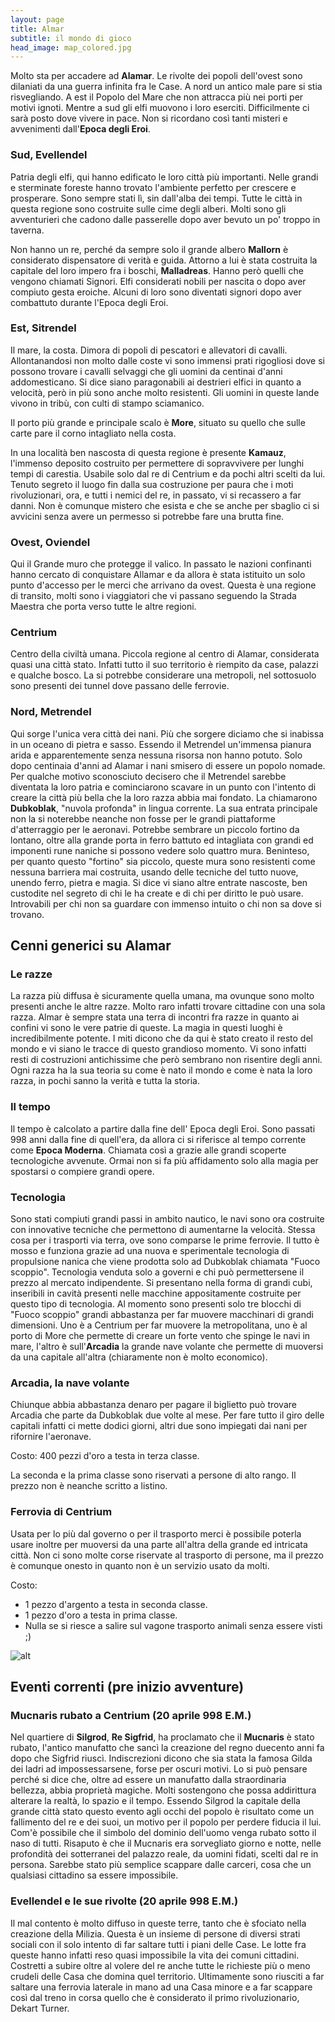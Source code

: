 ```yaml
---
layout: page
title: Almar
subtitle: il mondo di gioco
head_image: map_colored.jpg
---
```


Molto sta per accadere ad **Alamar**.
Le rivolte dei popoli dell'ovest sono dilaniati da una guerra infinita fra le Case. A nord un antico male pare si stia risvegliando. A est il Popolo del Mare che non attracca più nei porti per motivi ignoti. Mentre a sud gli elfi muovono i loro eserciti. Difficilmente ci sarà posto dove vivere in pace.
Non si ricordano così tanti misteri e avvenimenti dall'**Epoca degli Eroi**.

### Sud, Evellendel

Patria degli elfi, qui hanno edificato le loro città più importanti. Nelle grandi e sterminate foreste hanno trovato l'ambiente perfetto per crescere e prosperare. Sono sempre stati lì, sin dall'alba dei tempi. Tutte le città in questa regione sono costruite sulle cime degli alberi. Molti sono gli avventurieri che cadono dalle passerelle dopo aver bevuto un po' troppo in taverna.

Non hanno un re, perché da sempre solo il grande albero **Mallorn** è considerato dispensatore di verità e guida. Attorno a lui è stata costruita la capitale del loro impero fra i boschi, **Malladreas**. Hanno però quelli che vengono chiamati Signori. Elfi considerati nobili per nascita o dopo aver compiuto gesta eroiche. Alcuni di loro sono diventati signori dopo aver combattuto durante l'Epoca degli Eroi.


### Est, Sitrendel

Il mare, la costa. Dimora di popoli di pescatori e allevatori di cavalli. Allontanandosi non molto dalle coste vi sono immensi prati rigogliosi dove si possono trovare i cavalli selvaggi che gli uomini da centinai d'anni addomesticano. Si dice siano paragonabili ai destrieri elfici in quanto a velocità, però in più sono anche molto resistenti. Gli uomini in queste lande vivono in tribù, con culti di stampo sciamanico.

Il porto più grande e principale scalo è **More**, situato su quello che sulle carte pare il corno intagliato nella costa.

In una località ben nascosta di questa regione è presente **Kamauz**, l'immenso deposito costruito per permettere di sopravvivere per lunghi tempi di carestia. Usabile solo dal re di Centrium e da pochi altri scelti da lui. Tenuto segreto il luogo fin dalla sua costruzione per paura che i moti rivoluzionari, ora, e tutti i nemici del re, in passato, vi si recassero a far danni. Non è comunque mistero che esista e che se anche per sbaglio ci si avvicini senza avere un permesso si potrebbe fare una brutta fine.

### Ovest, Oviendel

Qui il Grande muro che protegge il valico. In passato le nazioni confinanti hanno cercato di conquistare Allamar e da allora è stata istituito un solo punto d'accesso per le merci che arrivano da ovest. Questa è una regione di transito, molti sono i viaggiatori che vi passano seguendo la Strada Maestra che porta verso tutte le altre regioni.

### Centrium

Centro della civiltà umana. Piccola regione al centro di Alamar, considerata quasi una città stato. Infatti tutto il suo territorio è riempito da case, palazzi e qualche bosco. La si potrebbe considerare una metropoli, nel sottosuolo sono presenti dei tunnel dove passano delle ferrovie.

### Nord, Metrendel

Qui sorge l'unica vera città dei nani. Più che sorgere diciamo che si inabissa in un oceano di pietra e sasso. Essendo il Metrendel un'immensa pianura arida e apparentemente senza nessuna risorsa non hanno potuto. Solo dopo centinaia d'anni ad Alamar i nani smisero di essere un popolo nomade. Per qualche motivo sconosciuto decisero che il Metrendel sarebbe diventata la loro patria e cominciarono scavare in un punto con l'intento di creare la città più bella che la loro razza abbia mai fondato. La chiamarono **Dubkoblak**, "nuvola profonda" in lingua corrente. La sua entrata principale non la si noterebbe neanche non fosse per le grandi piattaforme d'atterraggio per le aeronavi. Potrebbe sembrare un piccolo fortino da lontano, oltre alla grande porta in ferro battuto ed intagliata con grandi ed imponenti rune naniche si possono vedere solo quattro mura. Beninteso, per quanto questo "fortino" sia piccolo, queste mura sono resistenti come nessuna barriera mai costruita, usando delle tecniche del tutto nuove, unendo ferro, pietra e magia. Si dice vi siano altre entrate nascoste, ben custodite nel segreto di chi le ha create e di chi per diritto le può usare. Introvabili per chi non sa guardare con immenso intuito o chi non sa dove si trovano.

## Cenni generici su Alamar

### Le razze

La razza più diffusa è sicuramente quella umana, ma ovunque sono molto presenti anche le altre razze. Molto raro infatti trovare cittadine con una sola razza. Almar è sempre stata una terra di incontri fra razze in quanto ai confini vi sono le vere patrie di queste. La magia in questi luoghi è incredibilmente potente. I miti dicono che da qui è stato creato il resto del mondo e vi siano le tracce di questo grandioso momento. Vi sono infatti resti di costruzioni antichissime che però sembrano non risentire degli anni.
Ogni razza ha la sua teoria su come è nato il mondo e come è nata la loro razza, in pochi sanno la verità e tutta la storia.

### Il tempo

Il tempo è calcolato a partire dalla fine dell' Epoca degli Eroi. Sono passati 998 anni dalla fine di quell'era, da allora ci si riferisce al tempo corrente come **Epoca Moderna**. Chiamata così a grazie alle grandi scoperte tecnologiche avvenute. Ormai non si fa più affidamento solo alla magia per spostarsi o compiere grandi opere.

### Tecnologia

Sono stati compiuti grandi passi in ambito nautico, le navi sono ora costruite con innovative tecniche che permettono di aumentarne la velocità. Stessa cosa per i trasporti via terra, ove sono comparse le prime ferrovie. Il tutto è mosso e funziona grazie ad una nuova e sperimentale tecnologia di propulsione nanica che viene prodotta solo ad Dubkoblak chiamata "Fuoco scoppio". Tecnologia venduta solo a governi e chi può permettersene il prezzo al mercato indipendente. Si presentano nella forma di grandi cubi, inseribili in cavità presenti nelle macchine appositamente costruite per questo tipo di tecnologia. Al momento sono presenti solo tre blocchi di "Fuoco scoppio" grandi abbastanza per far muovere macchinari di grandi dimensioni. Uno è a Centrium per far muovere la metropolitana, uno è al porto di More che permette di creare un forte vento che spinge le navi in mare, l'altro è sull'**Arcadia** la grande nave volante che permette di muoversi da una capitale all'altra (chiaramente non è molto economico).

### Arcadia, la nave volante

Chiunque abbia abbastanza denaro per pagare il biglietto può trovare Arcadia che parte da Dubkoblak due volte al mese. Per fare tutto il giro delle capitali infatti ci mette dodici giorni, altri due sono impiegati dai nani per rifornire l'aeronave.

Costo: 400 pezzi d'oro a testa in terza classe.

La seconda e la prima classe sono riservati a persone di alto rango. Il prezzo non è neanche scritto a listino.

### Ferrovia di Centrium

Usata per lo più dal governo o per il trasporto merci è possibile poterla usare inoltre per muoversi da una parte all'altra della grande ed intricata città. Non ci sono molte corse riservate al trasporto di persone, ma il prezzo è comunque onesto in quanto non è un servizio usato da molti.

Costo:
* 1 pezzo d'argento a testa in seconda classe.
* 1 pezzo d'oro a testa in prima classe.
* Nulla se si riesce a salire sul vagone trasporto animali senza essere visti ;)


![alt](/gdr/images/map_colored.jpg)

## Eventi correnti (pre inizio avventure)

### Mucnaris rubato a Centrium (20 aprile 998 E.M.)

Nel quartiere di **Silgrod**, **Re Sigfrid**, ha proclamato che il **Mucnaris** è stato rubato, l'antico manufatto che sancì la creazione del regno duecento anni fa dopo che Sigfrid riuscì. Indiscrezioni dicono che sia stata la famosa Gilda dei ladri ad impossessarsene, forse per oscuri motivi. Lo si può pensare perché si dice che, oltre ad essere un manufatto dalla straordinaria bellezza, abbia proprietà magiche. Molti sostengono che possa addirittura alterare la realtà, lo spazio e il tempo. Essendo Silgrod la capitale della grande città stato questo evento agli occhi del popolo è risultato come un fallimento del re e dei suoi, un motivo per il popolo per perdere fiducia il lui. Com'è possibile che il simbolo del dominio dell'uomo venga rubato sotto il naso di tutti. Risaputo è che il Mucnaris era sorvegliato giorno e notte, nelle profondità dei sotterranei del palazzo reale, da uomini fidati, scelti dal re in persona. Sarebbe stato più semplice scappare dalle carceri, cosa che un qualsiasi cittadino sa essere impossibile.

### Evellendel e le sue rivolte (20 aprile 998 E.M.)

Il mal contento è molto diffuso in queste terre, tanto che è sfociato nella creazione della Milizia. Questa è un insieme di persone di diversi strati sociali con il solo intento di far saltare tutti i piani delle Case. Le lotte fra queste hanno infatti reso quasi impossibile la vita dei comuni cittadini. Costretti a subire oltre al volere del re anche tutte le richieste più o meno crudeli delle Casa che domina quel territorio.
Ultimamente sono riusciti a far saltare una ferrovia laterale in mano ad una Casa minore e a far scappare così dal treno in corsa quello che è considerato il primo rivoluzionario, Dekart Turner.
